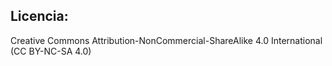 ## Licencia: 
Creative Commons Attribution-NonCommercial-ShareAlike 4.0 International (CC BY-NC-SA 4.0)
